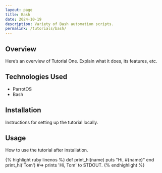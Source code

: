```yaml
---
layout: page
title: Bash
date: 2024-10-19
description: Variety of Bash automation scripts.
permalink: /tutorials/bash/
---
```


## Overview
Here’s an overview of Tutorial One. Explain what it does, its features, etc.

## Technologies Used
- ParrotOS
- Bash

## Installation
Instructions for setting up the tutorial locally.

## Usage
How to use the tutorial after installation.

<link rel="stylesheet" href="{{ 'css/amiscreant.css' | relative_url }}">
<div class="highlight-zenburn">
{% highlight ruby linenos %}
def print_hi(name)
  puts "Hi, #{name}"
end
print_hi('Tom')
#=> prints 'Hi, Tom' to STDOUT.
{% endhighlight %}
</div>
<style>
  footer {
    display: none;
  }
</style>